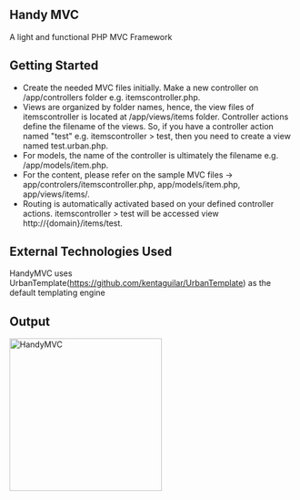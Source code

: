 ## Handy MVC

A light and functional PHP MVC Framework

## Getting Started

- Create the needed MVC files initially. Make a new controller on /app/controllers folder e.g. itemscontroller.php.
- Views are organized by folder names, hence, the view files of itemscontroller is located at /app/views/items folder. Controller actions define the filename of the views. So, if you have a controller action named "test" e.g. itemscontroller > test, then you need to create a view named test.urban.php.
- For models, the name of the controller is ultimately the filename e.g. /app/models/item.php.
- For the content, please refer on the sample MVC files -> app/controlers/itemscontroller.php, app/models/item.php, app/views/items/*.*
- Routing is automatically activated based on your defined controller actions. itemscontroller > test will be accessed view http://{domain}/items/test.

## External Technologies Used

HandyMVC uses UrbanTemplate(https://github.com/kentaguilar/UrbanTemplate) as the default templating engine

## Output

<img src="http://deepmirage.com/git/handymvc.png" alt="HandyMVC" width="268"/>
